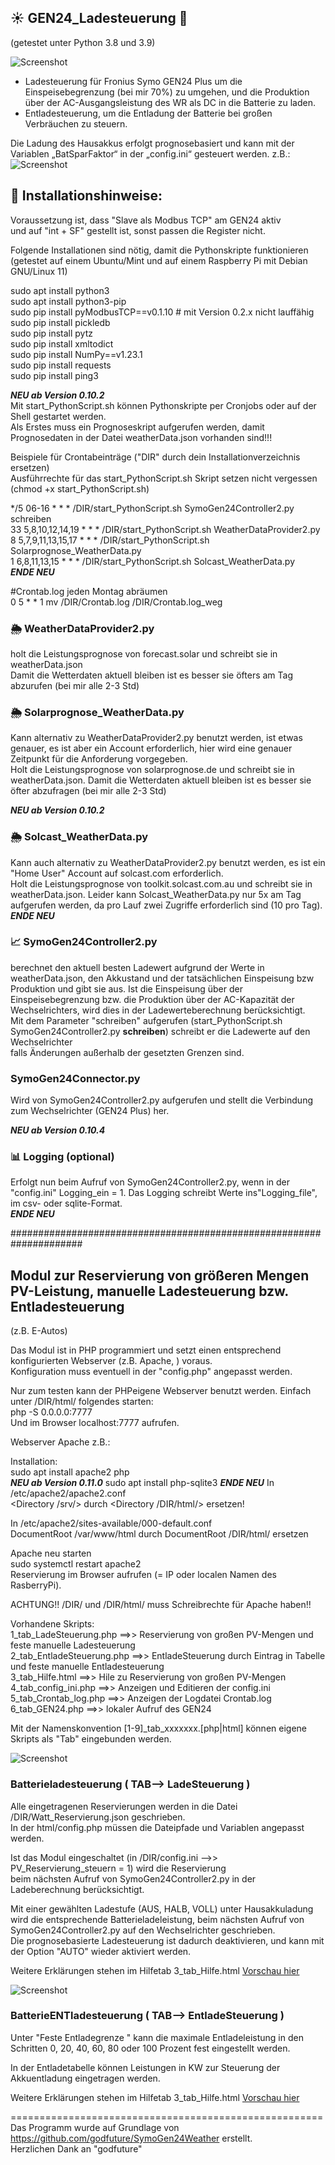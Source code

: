 ## :sunny: GEN24_Ladesteuerung :battery:
(getestet unter Python 3.8 und 3.9)

![Screenshot](pics/Steuerungstabellen.png)

- Ladesteuerung für  Fronius Symo GEN24 Plus um die Einspeisebegrenzung (bei mir 70%) zu umgehen,
und die Produktion über der AC-Ausgangsleistung des WR als DC in die Batterie zu laden.<br>
- Entladesteuerung, um die Entladung der Batterie bei großen Verbräuchen zu steuern.<br>

Die Ladung des Hausakkus erfolgt prognosebasiert und kann mit der Variablen „BatSparFaktor“ in der „config.ini“ gesteuert werden. 
z.B.:
![Screenshot](pics/Ladewertverteilung.png)

## :floppy_disk: Installationshinweise:
Voraussetzung ist, dass "Slave als Modbus TCP" am GEN24 aktiv <br>
und auf "int + SF" gestellt ist, sonst passen die Register nicht.

Folgende Installationen sind nötig, damit die Pythonskripte funktionieren <br>
(getestet auf einem Ubuntu/Mint und auf einem Raspberry Pi mit Debian GNU/Linux 11)

sudo apt install python3 <br>
sudo apt install python3-pip <br>
sudo pip install pyModbusTCP==v0.1.10   # mit Version 0.2.x nicht lauffähig <br>
sudo pip install pickledb <br>
sudo pip install pytz <br>
sudo pip install xmltodict <br>
sudo pip install NumPy==v1.23.1 <br>
sudo pip install requests <br>
sudo pip install ping3 <br>

**_NEU ab Version 0.10.2_**<br>
Mit start_PythonScript.sh können Pythonskripte per Cronjobs oder auf der Shell gestartet werden. <br>
Als Erstes muss ein Prognoseskript aufgerufen werden, damit Prognosedaten in 
der Datei weatherData.json vorhanden sind!!!

Beispiele für Crontabeinträge ("DIR" durch dein Installationverzeichnis ersetzen) <br>
Ausführrechte für das start_PythonScript.sh Skript setzen nicht vergessen (chmod +x start_PythonScript.sh)

*/5 06-16 * * * /DIR/start_PythonScript.sh SymoGen24Controller2.py schreiben<br>
33 5,8,10,12,14,19 * * * /DIR/start_PythonScript.sh WeatherDataProvider2.py<br>
8 5,7,9,11,13,15,17 * * * /DIR/start_PythonScript.sh Solarprognose_WeatherData.py<br>
1 6,8,11,13,15 * * * /DIR/start_PythonScript.sh Solcast_WeatherData.py<br>
**_ENDE NEU_**

#Crontab.log jeden Montag abräumen <br>
0 5 * * 1 mv /DIR/Crontab.log /DIR/Crontab.log_weg <br>

### :sun_behind_rain_cloud: WeatherDataProvider2.py

holt die Leistungsprognose von forecast.solar und schreibt sie in weatherData.json <br>
Damit die Wetterdaten aktuell bleiben ist es besser sie öfters am Tag abzurufen (bei mir alle 2-3 Std)

### :sun_behind_rain_cloud: Solarprognose_WeatherData.py 

Kann alternativ zu WeatherDataProvider2.py benutzt werden, ist etwas genauer, es ist aber ein Account erforderlich,
hier wird eine genauer Zeitpunkt für die Anforderung vorgegeben. <br>
Holt die Leistungsprognose von solarprognose.de und schreibt sie in weatherData.json.
Damit die Wetterdaten aktuell bleiben ist es besser sie öfter abzufragen (bei mir alle 2-3 Std) <br>

**_NEU ab Version 0.10.2_**
### :sun_behind_rain_cloud: Solcast_WeatherData.py

Kann auch alternativ zu WeatherDataProvider2.py benutzt werden, es ist ein "Home User" Account auf solcast.com erforderlich.<br>
Holt die Leistungsprognose von toolkit.solcast.com.au und schreibt sie in weatherData.json.
Leider kann Solcast_WeatherData.py nur 5x am Tag aufgerufen werden, da pro Lauf zwei Zugriffe erforderlich sind (10 pro Tag). <br>
**_ENDE NEU_**

### :chart_with_upwards_trend: SymoGen24Controller2.py

berechnet den aktuell besten Ladewert aufgrund der Werte in weatherData.json, den Akkustand und der tatsächlichen Einspeisung bzw Produktion und gibt sie aus.
Ist die Einspeisung über der Einspeisebegrenzung bzw. die Produktion über der AC-Kapazität der Wechselrichters, wird dies in der Ladewerteberechnung berücksichtigt.<br>
Mit dem Parameter "schreiben" aufgerufen (start_PythonScript.sh SymoGen24Controller2.py **schreiben**) schreibt er die Ladewerte auf den Wechselrichter <br>
falls Änderungen außerhalb der gesetzten Grenzen sind.

### SymoGen24Connector.py

Wird von SymoGen24Controller2.py aufgerufen und stellt die Verbindung zum Wechselrichter (GEN24 Plus) her.

**_NEU ab Version 0.10.4_**
### :bar_chart: Logging (optional)

Erfolgt nun beim Aufruf von SymoGen24Controller2.py, wenn in der "config.ini" Logging_ein = 1.
Das Logging schreibt Werte ins"Logging_file", im csv- oder sqlite-Format.<br>
**_ENDE NEU_**


#####################################################################

## Modul zur Reservierung von größeren Mengen PV-Leistung, manuelle Ladesteuerung bzw. Entladesteuerung
(z.B. E-Autos)

Das Modul ist in PHP programmiert und setzt einen entsprechend konfigurierten Webserver (z.B. Apache, ) voraus. <br>
Konfiguration muss eventuell in der "config.php" angepasst werden.<br>

Nur zum testen kann der PHPeigene Webserver benutzt werden. Einfach unter /DIR/html/ folgendes starten:<br>
php -S 0.0.0.0:7777 <br>
Und im Browser localhost:7777 aufrufen.<br>

Webserver Apache z.B.:

Installation: <br>
sudo apt install apache2 php <br>
**_NEU ab Version 0.11.0_**
sudo apt install php-sqlite3
**_ENDE NEU_**
In /etc/apache2/apache2.conf  <br>
<Directory /srv/> durch <Directory /DIR/html/> ersetzen!<br>

In /etc/apache2/sites-available/000-default.conf <br>
DocumentRoot /var/www/html durch DocumentRoot /DIR/html/ ersetzen<br>

Apache neu starten <br>
sudo systemctl restart apache2 <br>
Reservierung im Browser aufrufen (= IP oder localen Namen des RasberryPi).

ACHTUNG!! /DIR/ und /DIR/html/ muss Schreibrechte für Apache haben!!<br>

Vorhandene Skripts:<br>
1_tab_LadeSteuerung.php    ==>> Reservierung von großen PV-Mengen und feste manuelle Ladesteuerung<br>
2_tab_EntladeSteuerung.php ==>>  EntladeSteuerung durch Eintrag in Tabelle und feste manuelle Entladesteuerung<br>
3_tab_Hilfe.html       ==>> Hile zu Reservierung von großen PV-Mengen<br>
4_tab_config_ini.php   ==>> Anzeigen und Editieren der config.ini<br>
5_tab_Crontab_log.php  ==>> Anzeigen der Logdatei Crontab.log<br>
6_tab_GEN24.php        ==>> lokaler Aufruf des GEN24<br>

Mit der Namenskonvention [1-9]_tab_xxxxxxx.[php|html] können eigene Skripts als "Tab" eingebunden werden.<br>


![Screenshot](pics/Ladesteuerung.png)
### Batterieladesteuerung ( TAB--> LadeSteuerung )

Alle eingetragenen Reservierungen werden in die Datei /DIR/Watt_Reservierung.json geschrieben. <br>
In der html/config.php müssen die Dateipfade und Variablen angepasst werden.  <br>

Ist das Modul eingeschaltet (in /DIR/config.ini -->> PV_Reservierung_steuern = 1) wird die Reservierung <br>
beim nächsten Aufruf von SymoGen24Controller2.py in der Ladeberechnung berücksichtigt.

Mit einer gewählten Ladestufe (AUS, HALB, VOLL) unter Hausakkuladung wird die entsprechende Batterieladeleistung,
beim nächsten Aufruf von SymoGen24Controller2.py auf den Wechselrichter geschrieben. <br>
Die prognosebasierte Ladesteuerung ist dadurch deaktivieren, und kann mit der Option "AUTO" wieder aktiviert werden.<br>

Weitere Erklärungen stehen im Hilfetab 3_tab_Hilfe.html [Vorschau hier](pics/3_tab_Hilfe.pdf)

![Screenshot](pics/Entladesteuerung.png)
### BatterieENTladesteuerung ( TAB--> EntladeSteuerung )

Unter "Feste Entladegrenze " kann die maximale Entladeleistung
in den Schritten 0, 20, 40, 60, 80 oder 100 Prozent fest eingestellt werden.

In der Entladetabelle können Leistungen in KW zur Steuerung der Akkuentladung eingetragen werden.

Weitere Erklärungen stehen im Hilfetab 3_tab_Hilfe.html [Vorschau hier](pics/3_tab_Hilfe.pdf)

======================================================<br>
Das Programm wurde auf Grundlage von https://github.com/godfuture/SymoGen24Weather erstellt. <br>
Herzlichen Dank an "godfuture"

